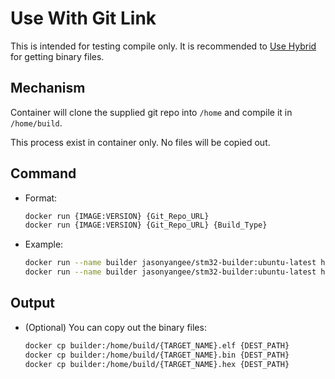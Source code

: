 # Use With Git Link

This is intended for testing compile only. It is recommended to [Use Hybrid](Menu_Hybrid.md) for getting binary files.

## Mechanism

Container will clone the supplied git repo into `/home` and compile it in `/home/build`.

This process exist in container only. No files will be copied out.

## Command

- Format:
	```bash
	docker run {IMAGE:VERSION} {Git_Repo_URL}
	docker run {IMAGE:VERSION} {Git_Repo_URL} {Build_Type}
	```

- Example:
	```bash
	docker run --name builder jasonyangee/stm32-builder:ubuntu-latest https://github.com/jasonyang-ee/STM32-CMAKE-TEMPLATE.git
	docker run --name builder jasonyangee/stm32-builder:ubuntu-latest https://github.com/jasonyang-ee/STM32-CMAKE-TEMPLATE.git Debug
	```

## Output

- (Optional) You can copy out the binary files:
	```bash
	docker cp builder:/home/build/{TARGET_NAME}.elf {DEST_PATH}
	docker cp builder:/home/build/{TARGET_NAME}.bin {DEST_PATH}
	docker cp builder:/home/build/{TARGET_NAME}.hex {DEST_PATH}
	```

